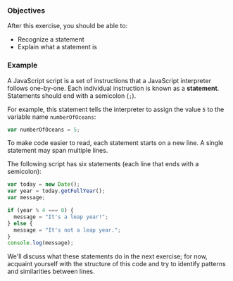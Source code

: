 <!--{ ids:[106], language:'JavaScript', type:'workshop', order: 1, name:'Statements', description:'Statements are instructions' }-->

### Objectives

After this exercise, you should be able to:

- Recognize a statement
- Explain what a statement is

### Example

A JavaScript script is a set of instructions that a JavaScript interpreter follows one-by-one. Each individual instruction is known as a __statement__. Statements should end with a semicolon (`;`).

For example, this statement tells the interpreter to assign the value `5` to the variable name `numberOfOceans`:

```js
var numberOfOceans = 5;
```

To make code easier to read, each statement starts on a new line. A single statement may span multiple lines.

The following script has six statements (each line that ends with a semicolon):

```js
var today = new Date();
var year = today.getFullYear();
var message;

if (year % 4 === 0) {
  message = "It's a leap year!";
} else {
  message = "It's not a leap year.";
}
console.log(message);
```

We'll discuss what these statements do in the next exercise; for now, acquaint yourself with the structure of this code and try to identify patterns and similarities between lines.
